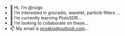 - 👋 Hi, I’m @ruigs
- 👀 I’m interested in gnuradio, wavelet, particle filters ...
- 🌱 I’m currently learning PlutoSDR...
- 💞️ I’m looking to collaborate on these...
- 📫 My email is proakis@outlook.com...

<!---
ruigs/ruigs is a ✨ special ✨ repository because its `README.md` (this file) appears on your GitHub profile.
You can click the Preview link to take a look at your changes.
--->
